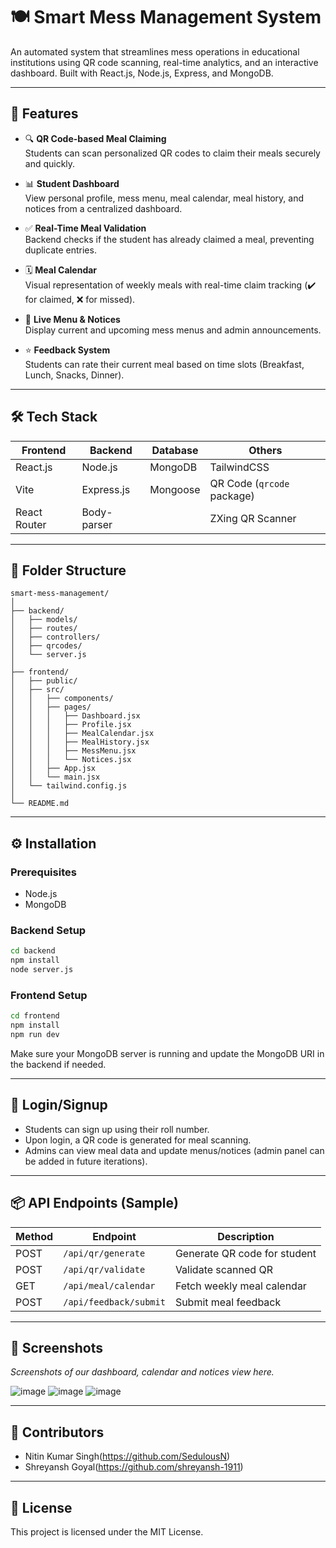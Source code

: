 
# 🍽️ Smart Mess Management System

An automated system that streamlines mess operations in educational institutions using QR code scanning, real-time analytics, and an interactive dashboard. Built with React.js, Node.js, Express, and MongoDB.

---

## 🚀 Features

- 🔍 **QR Code-based Meal Claiming**  
  Students can scan personalized QR codes to claim their meals securely and quickly.

- 📊 **Student Dashboard**  
  View personal profile, mess menu, meal calendar, meal history, and notices from a centralized dashboard.

- ✅ **Real-Time Meal Validation**  
  Backend checks if the student has already claimed a meal, preventing duplicate entries.

- 🗓️ **Meal Calendar**  
  Visual representation of weekly meals with real-time claim tracking (✔️ for claimed, ❌ for missed).

- 🍱 **Live Menu & Notices**  
  Display current and upcoming mess menus and admin announcements.

- ⭐ **Feedback System**  
  Students can rate their current meal based on time slots (Breakfast, Lunch, Snacks, Dinner).

---

## 🛠️ Tech Stack

| Frontend | Backend       | Database | Others           |
|----------|---------------|----------|------------------|
| React.js | Node.js       | MongoDB  | TailwindCSS      |
| Vite     | Express.js    | Mongoose | QR Code (`qrcode` package) |
| React Router | Body-parser |         | ZXing QR Scanner |

---

## 📁 Folder Structure

```
smart-mess-management/
│
├── backend/
│   ├── models/
│   ├── routes/
│   ├── controllers/
│   ├── qrcodes/
│   └── server.js
│
├── frontend/
│   ├── public/
│   ├── src/
│   │   ├── components/
│   │   ├── pages/
│   │   │   ├── Dashboard.jsx
│   │   │   ├── Profile.jsx
│   │   │   ├── MealCalendar.jsx
│   │   │   ├── MealHistory.jsx
│   │   │   ├── MessMenu.jsx
│   │   │   └── Notices.jsx
│   │   ├── App.jsx
│   │   └── main.jsx
│   └── tailwind.config.js
│
└── README.md
```

---

## ⚙️ Installation

### Prerequisites

- Node.js
- MongoDB

### Backend Setup

```bash
cd backend
npm install
node server.js
```

### Frontend Setup

```bash
cd frontend
npm install
npm run dev
```

Make sure your MongoDB server is running and update the MongoDB URI in the backend if needed.

---

## 🔐 Login/Signup

- Students can sign up using their roll number.
- Upon login, a QR code is generated for meal scanning.
- Admins can view meal data and update menus/notices (admin panel can be added in future iterations).

---

## 📦 API Endpoints (Sample)

| Method | Endpoint               | Description                     |
|--------|------------------------|---------------------------------|
| POST   | `/api/qr/generate`     | Generate QR code for student    |
| POST   | `/api/qr/validate`     | Validate scanned QR             |
| GET    | `/api/meal/calendar`   | Fetch weekly meal calendar      |
| POST   | `/api/feedback/submit` | Submit meal feedback            |

---

## 📸 Screenshots

_Screenshots of our dashboard, calendar and notices view here._

![image](https://github.com/user-attachments/assets/30461e54-c407-4f2a-bd1d-4a11128791ee)
![image](https://github.com/user-attachments/assets/42345e0f-60cf-4b75-9695-ec30a1e78547)
![image](https://github.com/user-attachments/assets/445dd1cd-c39a-4bd2-92b7-d29e768d813d)




---

## 🙌 Contributors

- Nitin Kumar Singh(https://github.com/SedulousN)
- Shreyansh Goyal(https://github.com/shreyansh-1911)

---

## 📃 License

This project is licensed under the MIT License.
